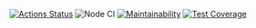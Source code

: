 [![Actions Status](https://github.com/maradondt/frontend-project-lvl3/workflows/hexlet-check/badge.svg)](https://github.com/maradondt/frontend-project-lvl3/actions)
![Node CI](https://github.com/maradondt/frontend-project-lvl3/workflows/Node%20CI/badge.svg)
[![Maintainability](https://api.codeclimate.com/v1/badges/538337cee15992c130c9/maintainability)](https://codeclimate.com/github/maradondt/frontend-project-lvl3/maintainability)
[![Test Coverage](https://api.codeclimate.com/v1/badges/538337cee15992c130c9/test_coverage)](https://codeclimate.com/github/maradondt/frontend-project-lvl3/test_coverage)